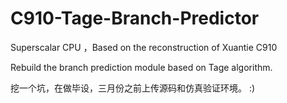 # C910-Tage-Branch-Predictor
Superscalar CPU ，Based on the reconstruction of Xuantie C910

Rebuild the branch prediction module based on Tage algorithm.

挖一个坑，在做毕设，三月份之前上传源码和仿真验证环境。 :)
